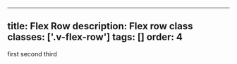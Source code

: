 <!--
 *              © 2025 Visa
 *
 * Licensed under the Apache License, Version 2.0 (the "License");
 * you may not use this file except in compliance with the License.
 * You may obtain a copy of the License at
 *
 *         http://www.apache.org/licenses/LICENSE-2.0
 *
 * Unless required by applicable law or agreed to in writing, software
 * distributed under the License is distributed on an "AS IS" BASIS,
 * WITHOUT WARRANTIES OR CONDITIONS OF ANY KIND, either express or implied.
 * See the License for the specific language governing permissions and
 * limitations under the License.
 *
 -->
---
title: Flex Row
description: Flex row class 
classes: ['.v-flex-row']
tags: []
order: 4
---

<div class="v-flex v-flex-row v-gap-4">
  <span>
    first
  </span>
  <span>
    second
  </span>
  <span>
    third
  </span>
</div>
